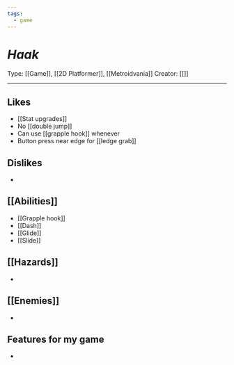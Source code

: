 ```yaml
---
tags:
  - game
---
```

# _Haak_

Type: [[Game]], [[2D Platformer]], [[Metroidvania]]
Creator: [[]]

----





## Likes
* [[Stat upgrades]]
* No [[double jump]]
* Can use [[grapple hook]] whenever
* Button press near edge for [[ledge grab]]

## Dislikes
* 

## [[Abilities]]
* [[Grapple hook]]
* [[Dash]]
* [[Glide]]
* [[Slide]]

## [[Hazards]]
* 

## [[Enemies]]
* 

## Features for my game
* 